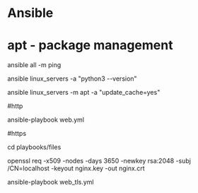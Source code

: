 # Ansible
# apt - package management

ansible all -m ping

ansible linux_servers -a "python3 --version"

ansible linux_servers -m apt -a "update_cache=yes"

#http

ansible-playbook web.yml

#https

cd playbooks/files

openssl req -x509 -nodes -days 3650 -newkey rsa:2048 -subj /CN=localhost -keyout nginx.key -out nginx.crt

ansible-playbook web_tls.yml
